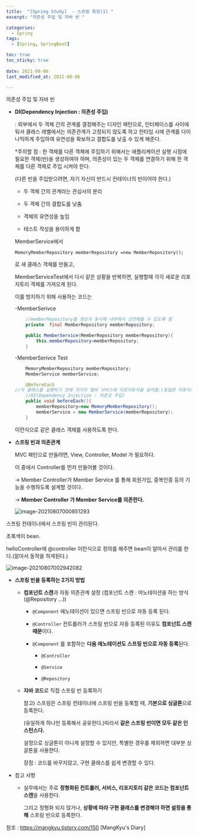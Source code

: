 ```yaml
---
title:  "[Spring Study]  - 스프링 특징(1) "
excerpt: "의존성 주입 및 자바 빈 "

categories:
  - Spring
tags:
  - [Spring, SpringBoot]

toc: true
toc_sticky: true
 
date: 2021-08-06
last_modified_at: 2021-08-06

---
```


의존성 주입 및 자바 빈

- **DI(Dependency Injection : 의존성 주입)**

  : 외부에서 두 객체 간의 관계를 결정해주는 디자인 패턴으로, 인터페이스를 사이에 둬서 클래스 레벨에서는 의존관계가 고정되지 않도록 하고 런타임 시에 관계를 다이나믹하게 주입하여 유연성을 확보하고 결합도를 낮출 수 있게 해준다.

  *주의할 점 :  한 객체를 다른 객체에 주입하기 위해서는 애플리케이션 실행 시점에 필요한 객체(빈)을 생성하여야 하며, 의존성이 있는 두 객체를 연결하기 위해 한 객체를 다른 객체로 주입 시켜야 한다.

  (다른 빈을 주입받으려면, 자기 자신이 반드시 컨테이너의 빈이어야 한다.)

  - 두 객체 간의 관계라는 관심사의 분리

  - 두 객체 간의 결합도를 낮춤

  - 객체의 유연성을 높임

  - 테스트 작성을 용이하게 함

  

  MemberService에서 

  ```
  MemoryMemberRepository memberRepository =new MemberRepository();
  ```

  로 새 클래스 객체를 만들고, 

  MemberServiceTest에서 다시 같은 상황을 반복하면, 실행할때 각각 새로운 리포지토리 객체를 가져오게 된다. 

  이를 방지하기 위해 사용하는 코드는

  -MemberSerivce 

  ```java
      //memberRepository를 생성과 동시에 내부에서 선언해줄 수 있도록 함
      private  final MemberRepository memberRepository;
  
      public MemberService(MemberRepository memberRepository){
          this.memberRepository=memberRepository;
      }
  ```

  -MemberSerivce Test

  ```java
      MemoryMemberRepository memberRepository;
      MemberService memberService;
  
      @BeforeEach
  //각 클래스를 실행하기 전에 각각의 멤버 서비스에 리포지토리를 넣어줌.(동일한 리포지토리 사용)
      //DI(Dependency Injection : 의존성 주입)
      public void beforeEach(){
          memberRepository=new MemoryMemberRepository();
          memberService = new MemberService(memberRepository);
      }
  ```

  이런식으로 같은 클래스 객체를 사용하도록 한다.



- **스프링 빈과 의존관계**

  MVC 패턴으로 만들려면, View, Controller, Model 가 필요하다.

  이 중에서 Controller를 먼저 만들어볼 것이다.

  -> Member Controller가 Member Service 를 통해 회원가입, 중복인증 등의 기능을 수행하도록 설계할 것이다.

  -> **Member Controller 가 Member Service를 의존한다.**

  ![image-20210807000851293](C:\Users\이솔\AppData\Roaming\Typora\typora-user-images\image-20210807000851293.png)

스프링 컨테이너에서 스프링 빈이 관리된다.

초록색이 bean.

helloController에 @controller 이런식으로 정의를 해주면 bean이 알아서 관리를 한다.(알아서 동작을 하게된다.)

![image-20210807002942082](C:\Users\이솔\AppData\Roaming\Typora\typora-user-images\image-20210807002942082.png)

- **스프링 빈을 등록하는 2가지 방법**

  - **컴포넌트 스캔**과 자동 의존관계 설정 (컴포넌트 스캔 : 어노테이션을 하는 방식(@Repository ...))

    - `@Component` 에노테이션이 있으면 스프링 빈으로 자동 등록 된다.

    - `@Controller` 컨트롤러가 스프링 빈으로 자동 등록된 이유도 **컴포넌트 스캔 때문**이다.

    - `@Component` 를 포함하는 **다음 에노테이션도 스프링 빈으로 자동 등록**된다.

      - `@Controller`

      - `@Service`

      - `@Repository`

        

  - **자바 코드**로 직접 스프링 빈 등록하기

    참고) 스프링은 스프링 컨테이너에 스프링 빈을 등록할 때, **기본으로 싱글톤**으로 등록한다.

    (유일하게 하나만 등록해서 공유한다.)따라서 **같은 스프링 빈이면 모두 같은 인스턴스다.**

    설정으로 싱글톤이 아니게 설정할 수 있지만, 특별한 경우를 제외하면 대부분 싱글톤을 사용한다.

    장점 : 코드를 바꾸지않고, 구현 클래스를 쉽게 변경할 수 있다.

    

- 참고 사항

  - 실무에서는 주로 **정형화된 컨트롤러, 서비스, 리포지토리 같은 코드는 컴포넌트 스캔**을 사용한다.

    그리고 정형화 되지 않거나, **상황에 따라 구현 클래스를 변경해야 하면 설정을 통해** 스프링 빈으로 등록한다.

    

참조 : https://mangkyu.tistory.com/150 [MangKyu's Diary]
